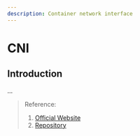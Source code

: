 ```yaml
---
description: Container network interface
---
```


# CNI

## Introduction
...



> Reference:
> 1. [Official Website](https://www.cni.dev/)
> 2. [Repository](https://github.com/containernetworking/cni)
